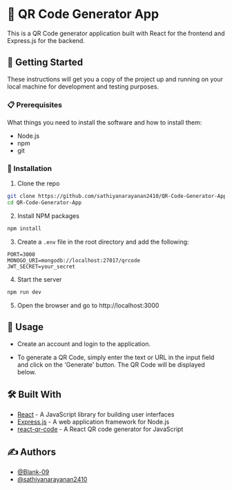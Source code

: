# 📱 QR Code Generator App

This is a QR Code generator application built with React for the frontend and Express.js for the backend.

## 🚀 Getting Started

These instructions will get you a copy of the project up and running on your local machine for development and testing purposes.

### 📋 Prerequisites

What things you need to install the software and how to install them:

- Node.js
- npm
- git

### 🔧 Installation

1. Clone the repo

```bash
git clone https://github.com/sathiyanarayanan2410/QR-Code-Generator-App.git
cd QR-Code-Generator-App
```

2. Install NPM packages

```bash
npm install
```

3. Create a `.env` file in the root directory and add the following:

```properties
PORT=3000
MONOGO_URI=mongodb://localhost:27017/qrcode
JWT_SECRET=your_secret
```

4. Start the server

```bash
npm run dev
```

5. Open the browser and go to http://localhost:3000

## 🎈 Usage

- Create an account and login to the application.

- To generate a QR Code, simply enter the text or URL in the input field and click on the 'Generate' button. The QR Code will be displayed below.

## 🛠️ Built With

- [React](https://reactjs.org/) - A JavaScript library for building user interfaces
- [Express.js](https://expressjs.com/) - A web application framework for Node.js
- [react-qr-code](https://www.npmjs.com/package/react-qr-code) - A React QR code generator for JavaScript

## ✍️ Authors

- [@Blank-09](https://www.github.com/Blank-09)
- [@sathiyanarayanan2410](https://www.github.com/sathiyanarayanan2410)
